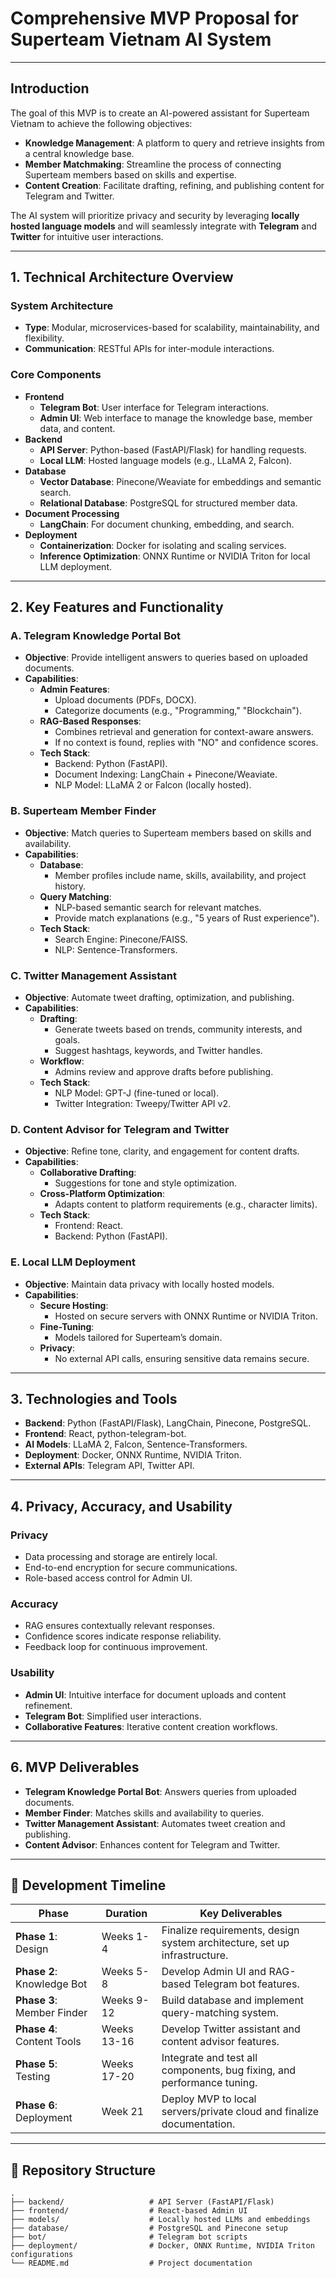 # Comprehensive MVP Proposal for Superteam Vietnam AI System

---

## **Introduction**
The goal of this MVP is to create an AI-powered assistant for Superteam Vietnam to achieve the following objectives:
- **Knowledge Management**: A platform to query and retrieve insights from a central knowledge base.
- **Member Matchmaking**: Streamline the process of connecting Superteam members based on skills and expertise.
- **Content Creation**: Facilitate drafting, refining, and publishing content for Telegram and Twitter.

The AI system will prioritize privacy and security by leveraging **locally hosted language models** and will seamlessly integrate with **Telegram** and **Twitter** for intuitive user interactions.

---

## **1. Technical Architecture Overview**

### **System Architecture**
- **Type**: Modular, microservices-based for scalability, maintainability, and flexibility.
- **Communication**: RESTful APIs for inter-module interactions.

### **Core Components**
- **Frontend**
  - **Telegram Bot**: User interface for Telegram interactions.
  - **Admin UI**: Web interface to manage the knowledge base, member data, and content.
- **Backend**
  - **API Server**: Python-based (FastAPI/Flask) for handling requests.
  - **Local LLM**: Hosted language models (e.g., LLaMA 2, Falcon).
- **Database**
  - **Vector Database**: Pinecone/Weaviate for embeddings and semantic search.
  - **Relational Database**: PostgreSQL for structured member data.
- **Document Processing**
  - **LangChain**: For document chunking, embedding, and search.
- **Deployment**
  - **Containerization**: Docker for isolating and scaling services.
  - **Inference Optimization**: ONNX Runtime or NVIDIA Triton for local LLM deployment.

---

## **2. Key Features and Functionality**

### **A. Telegram Knowledge Portal Bot**
- **Objective**: Provide intelligent answers to queries based on uploaded documents.
- **Capabilities**:
  - **Admin Features**:
    - Upload documents (PDFs, DOCX).
    - Categorize documents (e.g., "Programming," "Blockchain").
  - **RAG-Based Responses**:
    - Combines retrieval and generation for context-aware answers.
    - If no context is found, replies with "NO" and confidence scores.
  - **Tech Stack**:
    - Backend: Python (FastAPI).
    - Document Indexing: LangChain + Pinecone/Weaviate.
    - NLP Model: LLaMA 2 or Falcon (locally hosted).

### **B. Superteam Member Finder**
- **Objective**: Match queries to Superteam members based on skills and availability.
- **Capabilities**:
  - **Database**:
    - Member profiles include name, skills, availability, and project history.
  - **Query Matching**:
    - NLP-based semantic search for relevant matches.
    - Provide match explanations (e.g., "5 years of Rust experience").
  - **Tech Stack**:
    - Search Engine: Pinecone/FAISS.
    - NLP: Sentence-Transformers.

### **C. Twitter Management Assistant**
- **Objective**: Automate tweet drafting, optimization, and publishing.
- **Capabilities**:
  - **Drafting**:
    - Generate tweets based on trends, community interests, and goals.
    - Suggest hashtags, keywords, and Twitter handles.
  - **Workflow**:
    - Admins review and approve drafts before publishing.
  - **Tech Stack**:
    - NLP Model: GPT-J (fine-tuned or local).
    - Twitter Integration: Tweepy/Twitter API v2.

### **D. Content Advisor for Telegram and Twitter**
- **Objective**: Refine tone, clarity, and engagement for content drafts.
- **Capabilities**:
  - **Collaborative Drafting**:
    - Suggestions for tone and style optimization.
  - **Cross-Platform Optimization**:
    - Adapts content to platform requirements (e.g., character limits).
  - **Tech Stack**:
    - Frontend: React.
    - Backend: Python (FastAPI).

### **E. Local LLM Deployment**
- **Objective**: Maintain data privacy with locally hosted models.
- **Capabilities**:
  - **Secure Hosting**:
    - Hosted on secure servers with ONNX Runtime or NVIDIA Triton.
  - **Fine-Tuning**:
    - Models tailored for Superteam’s domain.
  - **Privacy**:
    - No external API calls, ensuring sensitive data remains secure.

---

## **3. Technologies and Tools**
- **Backend**: Python (FastAPI/Flask), LangChain, Pinecone, PostgreSQL.
- **Frontend**: React, python-telegram-bot.
- **AI Models**: LLaMA 2, Falcon, Sentence-Transformers.
- **Deployment**: Docker, ONNX Runtime, NVIDIA Triton.
- **External APIs**: Telegram API, Twitter API.

---

## **4. Privacy, Accuracy, and Usability**

### **Privacy**
- Data processing and storage are entirely local.
- End-to-end encryption for secure communications.
- Role-based access control for Admin UI.

### **Accuracy**
- RAG ensures contextually relevant responses.
- Confidence scores indicate response reliability.
- Feedback loop for continuous improvement.

### **Usability**
- **Admin UI**: Intuitive interface for document uploads and content refinement.
- **Telegram Bot**: Simplified user interactions.
- **Collaborative Features**: Iterative content creation workflows.

---

## **6. MVP Deliverables**
- **Telegram Knowledge Portal Bot**: Answers queries from uploaded documents.
- **Member Finder**: Matches skills and availability to queries.
- **Twitter Management Assistant**: Automates tweet creation and publishing.
- **Content Advisor**: Enhances content for Telegram and Twitter.

---

## 📅 **Development Timeline**

| **Phase**               | **Duration**  | **Key Deliverables**                                                        |
|--------------------------|---------------|-----------------------------------------------------------------------------|
| **Phase 1**: Design      | Weeks 1-4     | Finalize requirements, design system architecture, set up infrastructure.   |
| **Phase 2**: Knowledge Bot | Weeks 5-8   | Develop Admin UI and RAG-based Telegram bot features.                       |
| **Phase 3**: Member Finder | Weeks 9-12  | Build database and implement query-matching system.                         |
| **Phase 4**: Content Tools | Weeks 13-16 | Develop Twitter assistant and content advisor features.                     |
| **Phase 5**: Testing     | Weeks 17-20   | Integrate and test all components, bug fixing, and performance tuning.      |
| **Phase 6**: Deployment  | Week 21       | Deploy MVP to local servers/private cloud and finalize documentation.       |

---

## 📂 **Repository Structure**

```plaintext
.
├── backend/                   # API Server (FastAPI/Flask)
├── frontend/                  # React-based Admin UI
├── models/                    # Locally hosted LLMs and embeddings
├── database/                  # PostgreSQL and Pinecone setup
├── bot/                       # Telegram bot scripts
├── deployment/                # Docker, ONNX Runtime, NVIDIA Triton configurations
└── README.md                  # Project documentation

